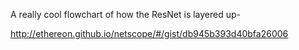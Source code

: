 A really cool flowchart of how the ResNet is layered up- 

http://ethereon.github.io/netscope/#/gist/db945b393d40bfa26006